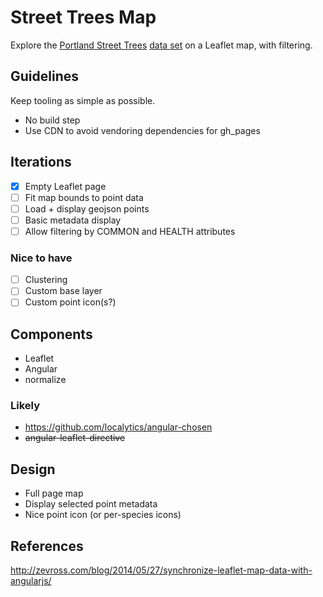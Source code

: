 # Street Trees Map

Explore the [Portland Street Trees](http://www.civicapps.org/datasets/street-trees) [data set](http://geojson.io/#id=gist:edrex/871075d36af0b45fe0e7) on a Leaflet map, with filtering.

## Guidelines

Keep tooling as simple as possible.

 - No build step
 - Use CDN to avoid vendoring dependencies for gh_pages

## Iterations

 - [x] Empty Leaflet page
 - [ ] Fit map bounds to point data
 - [ ] Load + display geojson points
 - [ ] Basic metadata display
 - [ ] Allow filtering by COMMON and HEALTH attributes

### Nice to have

 - [ ] Clustering
 - [ ] Custom base layer
 - [ ] Custom point icon(s?)
 
## Components

 - Leaflet
 - Angular
 - normalize

### Likely

 - https://github.com/localytics/angular-chosen
 - ~~angular-leaflet-directive~~


## Design

 - Full page map
 - Display selected point metadata
 - Nice point icon (or per-species icons)

## References

http://zevross.com/blog/2014/05/27/synchronize-leaflet-map-data-with-angularjs/